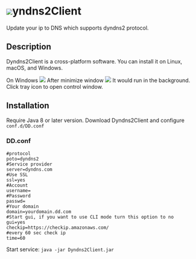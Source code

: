 # ![](https://i.imgur.com/EzuQV9b.png)yndns2Client

Update your ip to DNS which supports dyndns2 protocol.


## Description
Dyndns2Client is a cross-platform software. You can install it on Linux, macOS, and Windows.

On Windows
![](https://i.imgur.com/oXspE0e.png)
After minimize window
![](https://i.imgur.com/uHpGCX0.png)
It would run in the background. Click tray icon to open control window.

## Installation
Require Java 8 or later version.
Download Dyndns2Client and configure ```conf.d/DD.conf```

### DD.conf
```
#protocol
poto=dyndns2
#Service provider
server=dyndns.com
#Use SSL
ssl=yes
#Account
username=
#Password
passwd=
#Your domain
domain=yourdomain.dd.com
#Start gui, if you want to use CLI mode turn this option to no
gui=yes
checkip=https://checkip.amazonaws.com/
#every 60 sec check ip
time=60
```
Start service: ```java -jar Dyndns2Client.jar```
